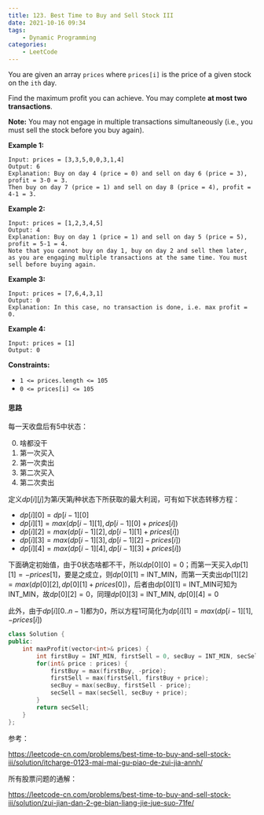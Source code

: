 ```yaml
---
title: 123. Best Time to Buy and Sell Stock III
date: 2021-10-16 09:34
tags:
    - Dynamic Programming
categories:
    - LeetCode
---
```


You are given an array `prices` where `prices[i]` is the price of a given stock on the `ith` day.

Find the maximum profit you can achieve. You may complete **at most two transactions**.

**Note:** You may not engage in multiple transactions simultaneously (i.e., you must sell the stock before you buy again).

**Example 1:**

```
Input: prices = [3,3,5,0,0,3,1,4]
Output: 6
Explanation: Buy on day 4 (price = 0) and sell on day 6 (price = 3), profit = 3-0 = 3.
Then buy on day 7 (price = 1) and sell on day 8 (price = 4), profit = 4-1 = 3.
```

**Example 2:**

```
Input: prices = [1,2,3,4,5]
Output: 4
Explanation: Buy on day 1 (price = 1) and sell on day 5 (price = 5), profit = 5-1 = 4.
Note that you cannot buy on day 1, buy on day 2 and sell them later, as you are engaging multiple transactions at the same time. You must sell before buying again.
```

**Example 3:**

```
Input: prices = [7,6,4,3,1]
Output: 0
Explanation: In this case, no transaction is done, i.e. max profit = 0.
```

**Example 4:**

```
Input: prices = [1]
Output: 0
```

**Constraints:**

- `1 <= prices.length <= 105`
- `0 <= prices[i] <= 105`

#### 思路

每一天收盘后有5中状态：

0. 啥都没干
1. 第一次买入
2. 第一次卖出
3. 第二次买入
4. 第二次卖出

定义$dp[i][j]$为第$i$天第$j$种状态下所获取的最大利润，可有如下状态转移方程：

- $dp[i][0] = dp[i - 1][0]$
- $dp[i][1] = max(dp[i-1][1], dp[i-1][0] + prices[i])$
- $dp[i][2] = max(dp[i-1][2], dp[i-1][1] + prices[i])$
- $dp[i][3] = max(dp[i-1][3], dp[i-1][2] - prices[i])$
- $dp[i][4] = max(dp[i-1][4], dp[i-1][3] + prices[i])$

下面确定初始值，由于0状态啥都不干，所以$dp[0][0] = 0$；而第一天买入$dp[1][1] = -prices[1]$，要是之成立，则$dp[0][1]$ = INT_MIN，而第一天卖出$dp[1][2] = max(dp[0][2], dp[0][1] + prices[0])$，后者由$dp[0][1]$ = INT_MIN可知为INT_MIN，故$dp[0][2] = 0$，同理$dp[0][3]$ = INT_MIN, $dp[0][4] = 0$

此外，由于$dp[i][0..n-1]$都为0，所以方程1可简化为$dp[i][1] = max(dp[i-1][1], -prices[i])$

```c++
class Solution {
public:
    int maxProfit(vector<int>& prices) {
        int firstBuy = INT_MIN, firstSell = 0, secBuy = INT_MIN, secSell = 0;
        for(int& price : prices) {
            firstBuy = max(firstBuy, -price);
            firstSell = max(firstSell, firstBuy + price);
            secBuy = max(secBuy, firstSell - price);
            secSell = max(secSell, secBuy + price);
        }
        return secSell;
    }
};
```

参考：

https://leetcode-cn.com/problems/best-time-to-buy-and-sell-stock-iii/solution/itcharge-0123-mai-mai-gu-piao-de-zui-jia-annh/

所有股票问题的通解：

https://leetcode-cn.com/problems/best-time-to-buy-and-sell-stock-iii/solution/zui-jian-dan-2-ge-bian-liang-jie-jue-suo-71fe/